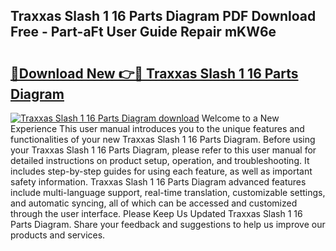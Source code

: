 ## Traxxas Slash 1 16 Parts Diagram PDF Download Free - Part-aFt User Guide Repair mKW6e

# <h2><a href="http://dfly328.blite.top/?on=Traxxas+Slash+1+16+Parts+Diagram">🔗Download New 👉🔴 Traxxas Slash 1 16 Parts Diagram</a></h2>

[![Traxxas Slash 1 16 Parts Diagram download](https://i.imgur.com/lujVjoI.png)](http://dfly328.blite.top/?on=Traxxas+Slash+1+16+Parts+Diagram)
Welcome to a New Experience This user manual introduces you to the unique features and functionalities of your new Traxxas Slash 1 16 Parts Diagram. Before using your Traxxas Slash 1 16 Parts Diagram, please refer to this user manual for detailed instructions on product setup, operation, and troubleshooting. It includes step-by-step guides for using each feature, as well as important safety information. Traxxas Slash 1 16 Parts Diagram advanced features include multi-language support, real-time translation, customizable settings, and automatic syncing, all of which can be accessed and customized through the user interface. Please Keep Us Updated Traxxas Slash 1 16 Parts Diagram. Share your feedback and suggestions to help us improve our products and services.
